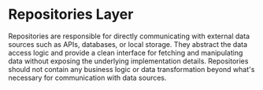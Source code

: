 # Repositories Layer

Repositories are responsible for directly communicating with external data sources such as APIs, databases, or local storage. They abstract the data access logic and provide a clean interface for fetching and manipulating data without exposing the underlying implementation details. Repositories should not contain any business logic or data transformation beyond what's necessary for communication with data sources.